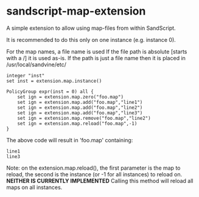sandscript-map-extension
========================

A simple extension to allow using map-files from within
SandScript.

It is recommended to do this only on one instance
(e.g. instance 0).

For the map names, a file name is used If the file path is
absolute [starts with a /] it is used as-is.
If the path is just a file name then it is placed
in /usr/local/sandvine/etc/

    integer "inst"
    set inst = extension.map.instance()

    PolicyGroup expr(inst = 0) all {
        set ign = extension.map.zero("foo.map")
        set ign = extension.map.add("foo.map","line1")
        set ign = extension.map.add("foo.map","line2")
        set ign = extension.map.add("foo.map","line3")
        set ign = extension.map.remove("foo.map","line2")
        set ign = extension.map.reload("foo.map",-1)
    }

The above code will result in 'foo.map' containing:

    line1
    line3

Note: on the extension.map.reload(), the first parameter
is the map to reload, the second is the instance (or -1 for
all instances) to reload on. **NEITHER IS CURRENTLY IMPLEMENTED**
Calling this method will reload all maps on all instances.

